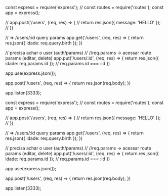 const express = require('express');
// const routes = require('routes');
const app = express();

// app.post('/users', (req, res) => {
//   return res.json({ message: 'HELLO'  });
// })

// => /users/:id query params
app.get('/users', (req, res) => {
  return res.json({ idade: req.query.birth });
})

// precisa achar o user (auth/params)
// //req.params -> acessar route params (editar, delete)
app.put('/users/:id', (req, res) => {
  return res.json({ idade: req.params.id }); // req.params.id === :id
})

app.use(express.json());

app.post('/users', (req, res) => {
  return res.json(req.body);
})

app.listen(3333);

const express = require('express');
// const routes = require('routes');
const app = express();

// app.post('/users', (req, res) => {
//   return res.json({ message: 'HELLO'  });
// })

// => /users/:id query params
app.get('/users', (req, res) => {
  return res.json({ idade: req.query.birth });
})

// precisa achar o user (auth/params)
// //req.params -> acessar route params (editar, delete)
app.put('/users/:id', (req, res) => {
  return res.json({ idade: req.params.id }); // req.params.id === :id
})

app.use(express.json());

app.post('/users', (req, res) => {
  return res.json(req.body);
})

app.listen(3333);

